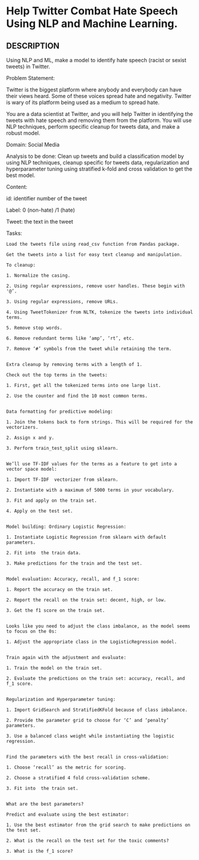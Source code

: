 
# Help Twitter Combat Hate Speech Using NLP and Machine Learning.

## DESCRIPTION

Using NLP and ML, make a model to identify hate speech (racist or sexist tweets) in Twitter.

Problem Statement:

Twitter is the biggest platform where anybody and everybody can have their views heard. Some of these voices spread hate and negativity. Twitter is wary of its platform being used as a medium to spread hate.

You are a data scientist at Twitter, and you will help Twitter in identifying the tweets with hate speech and removing them from the platform. You will use NLP techniques, perform specific cleanup for tweets data, and make a robust model.

Domain: Social Media

Analysis to be done: Clean up tweets and build a classification model by using NLP techniques, cleanup specific for tweets data, regularization and hyperparameter tuning using stratified k-fold and cross validation to get the best model.

Content:

id: identifier number of the tweet

Label: 0 (non-hate) /1 (hate)

Tweet: the text in the tweet

Tasks:

    Load the tweets file using read_csv function from Pandas package.

    Get the tweets into a list for easy text cleanup and manipulation.

    To cleanup:

    1. Normalize the casing.

    2. Using regular expressions, remove user handles. These begin with '@’.

    3. Using regular expressions, remove URLs.

    4. Using TweetTokenizer from NLTK, tokenize the tweets into individual terms.

    5. Remove stop words.

    6. Remove redundant terms like ‘amp’, ‘rt’, etc.

    7. Remove ‘#’ symbols from the tweet while retaining the term.


    Extra cleanup by removing terms with a length of 1.

    Check out the top terms in the tweets:

    1. First, get all the tokenized terms into one large list.

    2. Use the counter and find the 10 most common terms.


    Data formatting for predictive modeling:

    1. Join the tokens back to form strings. This will be required for the vectorizers.

    2. Assign x and y.

    3. Perform train_test_split using sklearn.


    We’ll use TF-IDF values for the terms as a feature to get into a vector space model:

    1. Import TF-IDF  vectorizer from sklearn.

    2. Instantiate with a maximum of 5000 terms in your vocabulary.

    3. Fit and apply on the train set.

    4. Apply on the test set.


    Model building: Ordinary Logistic Regression:

    1. Instantiate Logistic Regression from sklearn with default parameters.

    2. Fit into  the train data.

    3. Make predictions for the train and the test set.


    Model evaluation: Accuracy, recall, and f_1 score:

    1. Report the accuracy on the train set.

    2. Report the recall on the train set: decent, high, or low.

    3. Get the f1 score on the train set.


    Looks like you need to adjust the class imbalance, as the model seems to focus on the 0s:

    1. Adjust the appropriate class in the LogisticRegression model.


    Train again with the adjustment and evaluate:

    1. Train the model on the train set.

    2. Evaluate the predictions on the train set: accuracy, recall, and f_1 score.


    Regularization and Hyperparameter tuning:

    1. Import GridSearch and StratifiedKFold because of class imbalance.

    2. Provide the parameter grid to choose for ‘C’ and ‘penalty’ parameters.

    3. Use a balanced class weight while instantiating the logistic regression.


    Find the parameters with the best recall in cross-validation:

    1. Choose ‘recall’ as the metric for scoring.

    2. Choose a stratified 4 fold cross-validation scheme.

    3. Fit into  the train set.


    What are the best parameters?

    Predict and evaluate using the best estimator:

    1. Use the best estimator from the grid search to make predictions on the test set.

    2. What is the recall on the test set for the toxic comments?

    3. What is the f_1 score?


